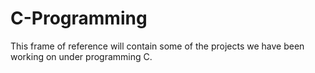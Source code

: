# C-Programming
This frame of reference will contain some of the projects we have been working on under programming C.
